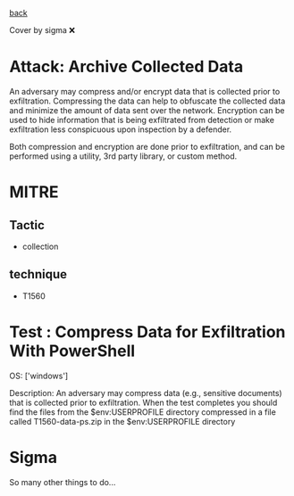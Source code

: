 [back](../index.md)

Cover by sigma :x: 

# Attack: Archive Collected Data

 An adversary may compress and/or encrypt data that is collected prior to exfiltration. Compressing the data can help to obfuscate the collected data and minimize the amount of data sent over the network. Encryption can be used to hide information that is being exfiltrated from detection or make exfiltration less conspicuous upon inspection by a defender.

Both compression and encryption are done prior to exfiltration, and can be performed using a utility, 3rd party library, or custom method.

# MITRE
## Tactic
  - collection

## technique
  - T1560

# Test : Compress Data for Exfiltration With PowerShell

OS: ['windows']

Description: An adversary may compress data (e.g., sensitive documents) that is collected prior to exfiltration.
When the test completes you should find the files from the $env:USERPROFILE directory compressed in a file called T1560-data-ps.zip in the $env:USERPROFILE directory 


# Sigma

 So many other things to do...